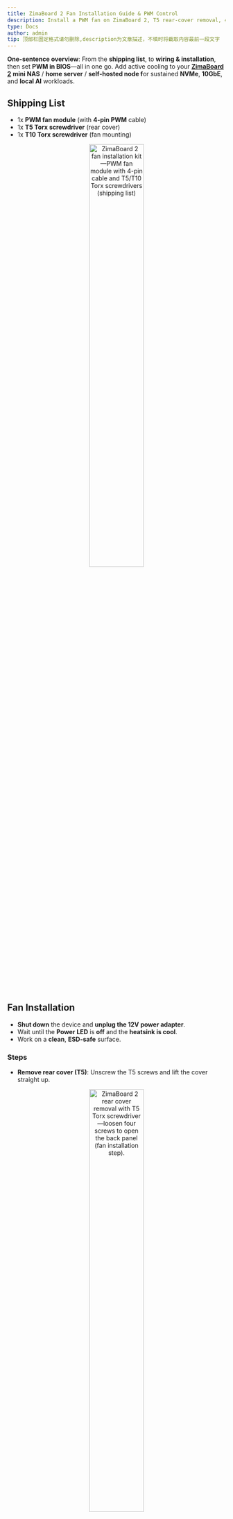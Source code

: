 ```yaml
---
title: ZimaBoard 2 Fan Installation Guide & PWM Control
description: Install a PWM fan on ZimaBoard 2, T5 rear-cover removal, 4-pin fan cable, cable routing, fan mounting with T10, and BIOS fan control for mini NAS, home server, self-hosted, NVMe, 10GbE, and local AI workloads.
type: Docs
author: admin
tip: 顶部栏固定格式请勿删除,description为文章描述，不填时将截取内容最前一段文字
---
```

**One-sentence overview**: From the **shipping list**, to **wiring & installation**, then set **PWM in BIOS**—all in one go.
 Add active cooling to your **[ZimaBoard 2](https://www.zimaspace.com/docs/zimaboard/Power-on-Zimaboard2)** **mini NAS** / **home server** / **self-hosted node f**or sustained **NVMe**, **10GbE**, and **local AI** workloads.

 ## Shipping List
- 1x **PWM fan module** (with **4-pin PWM** cable) 
- 1x **T5 Torx screwdriver** (rear cover)
- 1x **T10 Torx screwdriver** (fan mounting)

<p align="center">
  <img src="https://manage.icewhale.io/api/static/docs/1757316597042_zimaboard-2-fan-installation-shipping-list-pwm-fan-module-t5-t10-torx.jpg"
     alt="ZimaBoard 2 fan installation kit—PWM fan module with 4-pin cable and T5/T10 Torx screwdrivers (shipping list)"
     width="50%" />
  <br/><em></em>
</p>

## Fan Installation
- **Shut down** the device and **unplug the 12V power adapter**.
- Wait until the **Power LED** is **off** and the **heatsink is cool**.
- Work on a **clean**, **ESD-safe** surface.
  
### Steps
- **Remove rear cover (T5)**: Unscrew the T5 screws and lift the cover straight up.

<p align="center">
  <img src="https://manage.icewhale.io/api/static/docs/1757316683902_zimaboard-2-remove-rear-cover-t5-torx-fan-installation-step.jpg"
     alt="ZimaBoard 2 rear cover removal with T5 Torx screwdriver—loosen four screws to open the back panel (fan installation step)."
     width="50%" />
  <br/><em></em>
</p>

- **Plug 4-pin PWM fan cable**: Locate the **CPU_FAN** header; align the keyed connector and insert.
<p align="center">
  <img src="https://manage.icewhale.io/api/static/docs/1757317159059_zimaboard-2-cpu-fan-header-4pin-pwm-connector-wiring.jpg"
     alt="ZimaBoard 2 CPU_FAN 4-pin header wiring—align the keyed 4-pin PWM connector and plug in (fan installation step), CLR_CMOS nearby."
     width="50%" />
  <br/><em></em>
</p>

- **Route cable & refit cover**: Lead the cable through the **side notch**; reinstall the rear cover and tighten the T5 screws evenly.
<p align="center">
  <img src="https://manage.icewhale.io/api/static/docs/1757319056602_zimaboard-2-side-notch-cable-routing-fan-installation-step.jpg"
     alt="ZimaBoard 2 side notch cable routing—PWM fan cable exiting through the chassis notch to prevent pinching; refit rear cover and tighten screws (fan installation)."
     width="50%" />
  <br/><em></em>
</p>

- **Mount the fan (T10)**: With the airflow **into the fins** (per diagram), fasten the fan to the heatsink using the **T10 screws**; secure firmly without over-torque.
<p align="center">
  <img src="https://manage.icewhale.io/api/static/docs/1757318959466_zimaboard-2-mount-fan-t10-torx-heatsink-bracket-installation.jpg"
     alt="ZimaBoard 2 fan mounting with T10 Torx—secure the fan bracket to the heatsink, airflow toward the fins; cable routed through the side notch (installation step)."
     width="50%" />
  <br/><em></em>
</p>

- **Congratulations! — Installation complete.**
<p align="center">
  <img src="https://manage.icewhale.io/api/static/docs/1757319075447_zimaboard-2-fan-installation-complete-heatsink-mounted-cable-routing.jpg"
     alt="ZimaBoard 2 fan installation complete—fan bracket secured to the aluminum heatsink, airflow toward the fins, cable routed through the side notch (final result)."
     width="50%" />
  <br/><em></em>
</p>

## Set PWM in BIOS (if needed)
- Power on and press **Delete** to enter **BIOS Setup**.
- Open **Hardware Monitor**.
<p align="center">
  <img src="https://manage.icewhale.io/api/static/docs/1757319311018_zimaboard-2-bios-hardware-monitor-fan-control-menu.png"
     alt="ZimaBoard 2 BIOS—Advanced > Hardware Monitor screen for fan control and PWM settings (AMI Aptio)."
     width="100%" />
  <br/><em></em>
</p>

- Choose your preferred **fan control mode** (e.g., **PWM** with a curve, or a fixed duty).
<p align="center">
  <img src="https://manage.icewhale.io/api/static/docs/1757319415157_zimaboard-2-bios-fan-control-mode-pwm-settings-automatic-fixed.png"
     alt="ZimaBoard 2 BIOS—CPU Fan Control mode with PWM settings: Start Temperature, Full-Speed Temperature, Fan Start PWM, and PWM Slope (AMI Aptio)."
     width="100%" />
  <br/><em></em>
</p>

- **Save & Exit (F10)**, then confirm the fan spins after reboot.
<p align="center">
  <img src="https://manage.icewhale.io/api/static/docs/1757319507155_zimaboard-2-bios-save-and-exit-f10-save-changes-fan-pwm-settings.png"
     alt="ZimaBoard 2 BIOS—Save & Exit (F10) screen; choose “Save Changes and Exit” to apply fan/PWM settings (AMI Aptio)."
     width="100%" />
  <br/><em></em>
</p>

## BIOS Fan Control Options (Explanation)
1. **PWM Auto Mode**
  - **Fan Start Temperature:** Fan control engages automatically once **CPU temp ≥ start point** (range: 0–100 °C).
  - **Fan Full-Speed Temperature**: When **CPU temp ≥ this point**, the fan jumps to **100%** (range: 0–100 °C; must be **greater** than Start Temperature).
  - **Fan Start PWM**: Initial (minimum) fan speed after ZimaBoard 2 powers on (range: 0–255; 255 = 100%).
`Example: To set “Fan off when temperature is below Fan Start Temperature”, set to 0.`
  - **PWM SLOPE SEETING**: **Duty increment** for each **+1 °C** rise (select from predefined step options).
<p align="center">
  <img src="https://manage.icewhale.io/api/static/docs/1757319591823_zimaboard-2-bios-pwm-auto-mode-fan-control-start-temp-full-speed-pwm-slope.png"
     alt="ZimaBoard 2 BIOS—CPU Fan Control in PWM Auto Mode: start temperature limit, full-speed temperature limit, fan start PWM, and PWM slope setting (AMI Aptio)."
     width="100%" />
  <br/><em></em>
</p>

2. **Fixed Duty Mode**
  - **Fixed Fan Duty**: Run the fan at a **constant speed** (range: **0–255**; 255 = 100%).
`**Note**: The PWM value (0–255) represents the duty cycle / effective drive level rather than a direct RPM percentage. Fan speed is not linear with PWM`
<p align="center">
  <img src="https://manage.icewhale.io/api/static/docs/1757319699717_zimaboard-2-bios-fixed-duty-mode-manual-pwm-setting-0-255.png"
     alt="ZimaBoard 2 BIOS—CPU Fan Control in Fixed Duty (Manual) Mode: set Manual PWM value (0–255, 255=100%) (AMI Aptio)."
     width="100%" />
  <br/><em></em>
</p>

## Troubleshooting
- **Fan won’t spin**:
  - Reseat the **4-pin connector**; ensure the header/mode is enabled.
  - Verify the fan’s **minimum PWM start threshold** (don’t set duty too low, each fan has a different minimum starting PWM).
- **Noise / vibration**: Re-align the fan and tighten the screws.
- **Won’t power on after install**: Remove the **fan PWM lead** and try again. If the **CMOS reset** button was pressed accidentally, the **first boot may take ~2 minutes** for POST/self-test.
- **Fan doesn't stop at PWM 0**：This is by design to prevent stalling and ensure minimum cooling. Many fans have a hardware-enforced minimum PWM speed.